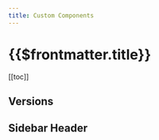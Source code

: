 ```yaml
---
title: Custom Components
---
```


# {{$frontmatter.title}}

<TocHeader />
[[toc]]


## Versions



## Sidebar Header
